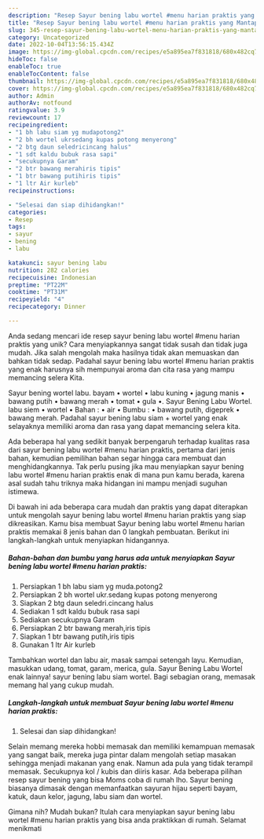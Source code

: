 ```yaml
---
description: "Resep Sayur bening labu wortel #menu harian praktis yang Mantap"
title: "Resep Sayur bening labu wortel #menu harian praktis yang Mantap"
slug: 345-resep-sayur-bening-labu-wortel-menu-harian-praktis-yang-mantap
category: Uncategorized
date: 2022-10-04T13:56:15.434Z
image: https://img-global.cpcdn.com/recipes/e5a895ea7f831818/680x482cq70/sayur-bening-labu-wortel-menu-harian-praktis-foto-resep-utama.jpg
hideToc: false
enableToc: true
enableTocContent: false
thumbnail: https://img-global.cpcdn.com/recipes/e5a895ea7f831818/680x482cq70/sayur-bening-labu-wortel-menu-harian-praktis-foto-resep-utama.jpg
cover: https://img-global.cpcdn.com/recipes/e5a895ea7f831818/680x482cq70/sayur-bening-labu-wortel-menu-harian-praktis-foto-resep-utama.jpg
author: Admin
authorAv: notfound
ratingvalue: 3.9
reviewcount: 17
recipeingredient:
- "1 bh labu siam yg mudapotong2"
- "2 bh wortel ukrsedang kupas potong menyerong"
- "2 btg daun seledricincang halus"
- "1 sdt kaldu bubuk rasa sapi"
- "secukupnya Garam"
- "2 btr bawang merahiris tipis"
- "1 btr bawang putihiris tipis"
- "1 ltr Air kurleb"
recipeinstructions:

- "Selesai dan siap dihidangkan!"
categories:
- Resep
tags:
- sayur
- bening
- labu

katakunci: sayur bening labu 
nutrition: 282 calories
recipecuisine: Indonesian
preptime: "PT22M"
cooktime: "PT31M"
recipeyield: "4"
recipecategory: Dinner

---
```





Anda sedang mencari ide resep sayur bening labu wortel #menu harian praktis yang unik? Cara menyiapkannya sangat tidak susah dan tidak juga mudah. Jika salah mengolah maka hasilnya tidak akan memuaskan dan bahkan tidak sedap. Padahal sayur bening labu wortel #menu harian praktis yang enak harusnya sih mempunyai aroma dan cita rasa yang mampu memancing selera Kita.





Sayur bening wortel labu. bayam • wortel • labu kuning • jagung manis • bawang putih • bawang merah • tomat • gula •. Sayur Bening Labu Wortel. labu siem • wortel • Bahan : • air • Bumbu : • bawang putih, digeprek • bawang merah. Padahal sayur bening labu siam + wortel yang enak selayaknya memiliki aroma dan rasa yang dapat memancing selera kita.

Ada beberapa hal yang sedikit banyak berpengaruh terhadap kualitas rasa dari sayur bening labu wortel #menu harian praktis, pertama dari jenis bahan, kemudian pemilihan bahan segar hingga cara membuat dan menghidangkannya. Tak perlu pusing jika mau menyiapkan sayur bening labu wortel #menu harian praktis enak di mana pun kamu berada, karena asal sudah tahu triknya maka hidangan ini mampu menjadi suguhan istimewa.






Di bawah ini ada beberapa cara mudah dan praktis yang dapat diterapkan untuk mengolah sayur bening labu wortel #menu harian praktis yang siap dikreasikan. Kamu bisa membuat Sayur bening labu wortel #menu harian praktis memakai 8 jenis bahan dan 0 langkah pembuatan. Berikut ini langkah-langkah untuk menyiapkan hidangannya.

<!--inarticleads1-->

##### Bahan-bahan dan bumbu yang harus ada untuk menyiapkan Sayur bening labu wortel #menu harian praktis:

1. Persiapkan 1 bh labu siam yg muda.potong2
1. Persiapkan 2 bh wortel ukr.sedang kupas potong menyerong
1. Siapkan 2 btg daun seledri.cincang halus
1. Sediakan 1 sdt kaldu bubuk rasa sapi
1. Sediakan secukupnya Garam
1. Persiapkan 2 btr bawang merah,iris tipis
1. Siapkan 1 btr bawang putih,iris tipis
1. Gunakan 1 ltr Air kurleb


Tambahkan wortel dan labu air, masak sampai setengah layu. Kemudian, masukkan udang, tomat, garam, merica, gula. Sayur Bening Labu Wortel enak lainnya! sayur bening labu siam wortel. Bagi sebagian orang, memasak memang hal yang cukup mudah. 

<!--inarticleads2-->

##### Langkah-langkah untuk membuat Sayur bening labu wortel #menu harian praktis:


1. Selesai dan siap dihidangkan!

Selain memang mereka hobbi memasak dan memiliki kemampuan memasak yang sangat baik, mereka juga pintar dalam mengolah setiap masakan sehingga menjadi makanan yang enak. Namun ada pula yang tidak terampil memasak. Secukupnya kol / kubis dan diiris kasar. Ada beberapa pilihan resep sayur bening yang bisa Moms coba di rumah lho. Sayur bening biasanya dimasak dengan memanfaatkan sayuran hijau seperti bayam, katuk, daun kelor, jagung, labu siam dan wortel. 

Gimana nih? Mudah bukan? Itulah cara menyiapkan sayur bening labu wortel #menu harian praktis yang bisa anda praktikkan di rumah. Selamat menikmati
